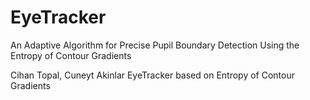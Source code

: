 EyeTracker
==========
An Adaptive Algorithm for Precise Pupil Boundary Detection Using the Entropy of Contour Gradients
 
Cihan Topal, Cuneyt Akinlar
EyeTracker based on Entropy of Contour Gradients
